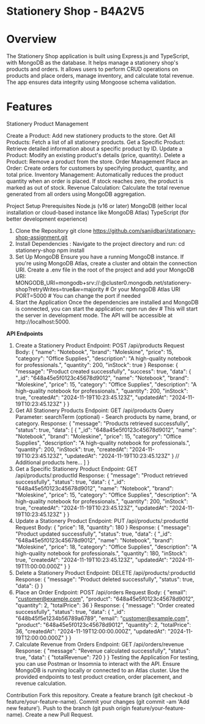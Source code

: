 # Stationery Shop - B4A2V5
# Overview
The Stationery Shop application is built using Express.js and TypeScript, with MongoDB as the database. It helps manage a stationery shop's products and orders. It allows users to perform CRUD operations on products and place orders, manage inventory, and calculate total revenue. The app ensures data integrity using Mongoose schema validation.

# Features
Stationery Product Management

Create a Product: Add new stationery products to the store.
Get All Products: Fetch a list of all stationery products.
Get a Specific Product: Retrieve detailed information about a specific product by ID.
Update a Product: Modify an existing product's details (price, quantity).
Delete a Product: Remove a product from the store.
Order Management
Place an Order: Create orders for customers by specifying product, quantity, and total price.
Inventory Management: Automatically reduces the product quantity when an order is placed. If stock reaches zero, the product is marked as out of stock.
Revenue Calculation: Calculate the total revenue generated from all orders using MongoDB aggregation.


Project Setup
Prerequisites
Node.js (v16 or later)
MongoDB (either local installation or cloud-based instance like MongoDB Atlas)
TypeScript (for better development experience)
1. Clone the Repository
git clone https://github.com/sanjidbari/stationary-shop-assignment.git
2. Install Dependencies : Navigate to the project directory and run:
cd stationery-shop
npm install
3. Set Up MongoDB
Ensure you have a running MongoDB instance. If you're using MongoDB Atlas, create a cluster and obtain the connection URI.
Create a .env file in the root of the project and add your MongoDB URI:
MONGODB_URI=mongodb+srv://<username>:<password>@cluster0.mongodb.net/stationery-shop?retryWrites=true&w=majority  # Or your MongoDB Atlas URI
PORT=5000  # You can change the port if needed
4. Start the Application
Once the dependencies are installed and MongoDB is connected, you can start the application:
npm run dev # This will start the server in development mode. The API will be accessible at http://localhost:5000.

**API Endpoints**
1. Create a Stationery Product
Endpoint: POST /api/products
Request Body:
{
  "name": "Notebook",
  "brand": "Moleskine",
  "price": 15,
  "category": "Office Supplies",
  "description": "A high-quality notebook for professionals.",
  "quantity": 200,
  "inStock": true
}
Response:
{
  "message": "Product created successfully",
  "success": true,
  "data": {
    "_id": "648a45e5f0123c45678d9012",
    "name": "Notebook",
    "brand": "Moleskine",
    "price": 15,
    "category": "Office Supplies",
    "description": "A high-quality notebook for professionals.",
    "quantity": 200,
    "inStock": true,
    "createdAt": "2024-11-19T10:23:45.123Z",
    "updatedAt": "2024-11-19T10:23:45.123Z"
  }
}
2. Get All Stationery Products
Endpoint: GET /api/products
Query Parameter: searchTerm (optional) - Search products by name, brand, or category.
Response:
{
  "message": "Products retrieved successfully",
  "status": true,
  "data": [
    {
      "_id": "648a45e5f0123c45678d9012",
      "name": "Notebook",
      "brand": "Moleskine",
      "price": 15,
      "category": "Office Supplies",
      "description": "A high-quality notebook for professionals.",
      "quantity": 200,
      "inStock": true,
      "createdAt": "2024-11-19T10:23:45.123Z",
      "updatedAt": "2024-11-19T10:23:45.123Z"
    }
    // Additional products here...
  ]
}
3. Get a Specific Stationery Product
Endpoint: GET /api/products/:productId
Response:
{
  "message": "Product retrieved successfully",
  "status": true,
  "data": {
    "_id": "648a45e5f0123c45678d9012",
    "name": "Notebook",
    "brand": "Moleskine",
    "price": 15,
    "category": "Office Supplies",
    "description": "A high-quality notebook for professionals.",
    "quantity": 200,
    "inStock": true,
    "createdAt": "2024-11-19T10:23:45.123Z",
    "updatedAt": "2024-11-19T10:23:45.123Z"
  }
}
4. Update a Stationery Product
Endpoint: PUT /api/products/:productId
Request Body:
{
  "price": 18,
  "quantity": 180
}
Response:
{
  "message": "Product updated successfully",
  "status": true,
  "data": {
    "_id": "648a45e5f0123c45678d9012",
    "name": "Notebook",
    "brand": "Moleskine",
    "price": 18,
    "category": "Office Supplies",
    "description": "A high-quality notebook for professionals.",
    "quantity": 180,
    "inStock": true,
    "createdAt": "2024-11-19T10:23:45.123Z",
    "updatedAt": "2024-11-19T11:00:00.000Z"
  }
}
5. Delete a Stationery Product
Endpoint: DELETE /api/products/:productId
Response:
{
  "message": "Product deleted successfully",
  "status": true,
  "data": {}
}
6. Place an Order
Endpoint: POST /api/orders
Request Body:
{
  "email": "customer@example.com",
  "product": "648a45e5f0123c45678d9012",
  "quantity": 2,
  "totalPrice": 36
}
Response:
{
  "message": "Order created successfully",
  "status": true,
  "data": {
    "_id": "648b45f5e1234b56789a6789",
    "email": "customer@example.com",
    "product": "648a45e5f0123c45678d9012",
    "quantity": 2,
    "totalPrice": 36,
    "createdAt": "2024-11-19T12:00:00.000Z",
    "updatedAt": "2024-11-19T12:00:00.000Z"
  }
}
7. Calculate Revenue from Orders
Endpoint: GET /api/orders/revenue
Response:
{
  "message": "Revenue calculated successfully",
  "status": true,
  "data": {
    "totalRevenue": 720
  }
}
Testing the Application
For testing, you can use Postman or Insomnia to interact with the API. Ensure MongoDB is running locally or connected to an Atlas cluster. Use the provided endpoints to test product creation, order placement, and revenue calculation.

Contribution
Fork this repository.
Create a feature branch (git checkout -b feature/your-feature-name).
Commit your changes (git commit -am 'Add new feature').
Push to the branch (git push origin feature/your-feature-name).
Create a new Pull Request.
